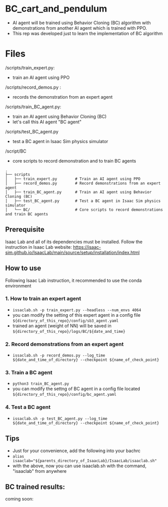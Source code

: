 # BC_cart_and_pendulum
- AI agent will be trained using Behavior Cloning (BC) algorithm with demonstrations from  another AI agent which is trained with PPO.
- This rep was developed just to learn  the implementation of BC algorithm 
# Files

/scripts/train_expert.py:
 - train an AI agent using PPO

/scripts/record_demos.py :
- records the demonstration from an expert agent 

/scripts/train_BC_agent.py:
 - train an AI agent using Behavior Cloning (BC)
 - let's call this AI agent "BC agent"

/scripts/test_BC_agent.py
- test a BC agent in Isaac Sim physics simulator

/script/BC
- core scripts to record demonstration and to train BC agents

```text
.
├── scripts
│   ├── train_expert.py        # Train an AI agent using PPO
│   ├── record_demos.py        # Record demonstrations from an expert agent
│   ├── train_BC_agent.py      # Train an AI agent using Behavior Cloning (BC)
│   ├── test_BC_agent.py       # Test a BC agent in Isaac Sim physics simulator
│   └── BC/                    # Core scripts to record demonstrations and train BC agents
```


## Prerequisite 
Isaac Lab and all of its dependencies must be installed. Follow the instruction in Isaac Lab website: https://isaac-sim.github.io/IsaacLab/main/source/setup/installation/index.html 

## How to use
Following Isaac Lab instruction, it recommended to use the conda environment
### 1. How to train an expert agent
- `issaclab.sh -p train_expert.py --headless --num_envs 4064`
-  you can modify the setting of this expert agent in a config file `${directory_of_this_repo}/config/sb3_agent.yaml`
- trained an agent (weight of NN) will be saved in `${directory_of_this_repo}/logs/BC/${date_and_time}`

### 2. Record demonstrations from an expert agent
- `issaclab.sh -p record_demos.py --log_time ${date_and_time_of_directory} --checkpoint ${name_of_check_point}`

### 3. Train a BC agent
- `python3 train_BC_agent.py`
- you can modify the settng of BC agent in a config file located `${directory_of_this_repo}/config/bc_agent.yaml`

### 4. Test a BC agent
- `issaclab.sh -p test_BC_agent.py --log_time ${date_and_time_of_directory} --checkpoint ${name_of_check_point}`

## Tips

- Just for your convenience, add the following into your bachrc 
- `alias  isaaclab="${parents_directory_of_IsaacLab}/IsaacLab/isaaclab.sh"`
-  with the above, now you can use isaaclab.sh with the command, "isaaclab" from anywhere

## BC trained results:

coming soon:

